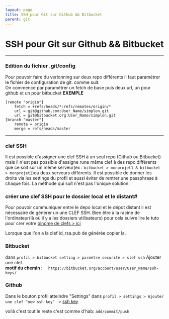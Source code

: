 ```yaml
---
layout: page
title: SSH pour Git sur Github && Bitbucket
parent: git
---
```

# SSH pour Git sur Github && Bitbucket

----

### Edition du fichier .git/config #
Pour pouvoir faire du verionning sur deux repo différents il faut paramétrer le fichier de configuration de git. comme suit:   
On commence par paramétrer un fetch de base puis deux url, un pour github et un pour bitbucket
**EXEMPLE**  
```vim
[remote "origin"]     
	fetch = +refs/heads/*:refs/remotes/origin/*     
	url = git@github.com:User_Name/simplon.git     
	url = git@bitbucket.org:User_Name/simplon.git     
[branch "master"]     
	remote = origin     
	merge = refs/heads/master     
```
---
### clef SSH #
Il est possible d'assigner une clef SSH à un seul repo (Github ou Bitbucket) mais il n'est pas possible d'assigne rune même clef à des repo différents que ce soit sur un même serveur(ex : `bitbucket > monprojet1 & bitbucket > monprojet2`)ou deux serveurs différents.
Il est possible de donner les droits via les settings du profil et aussi éviter de rentrer une passphrase à chaque fois.
La méthode qui suit n'est pas l'unique solution.

### créer une clef SSH pour le dossier local et le distant#
Pour pouvoir communiquer entre le depo local et le dépot distant il est nécessaire de générer un une CLEF SSH. Bien être à la racine de l'ordinateur(là où il y a les dossiers utilisateurs)
pour cela suivre lire le tuto pour crer votre [binome de clefs > ici](
http://www.linux-france.org/prj/edu/archinet/systeme/ch13s03.html)

Lorsque que l'on a la clef id_rsa.pub de générée copier la.      
### Bitbucket #
dans `profil > bitbucket setting > parmètre securité > slef ssh`
Ajouter une clef.      
**motif du chemin :** `  https://bitbucket.org/account/user/User_Name/ssh-keys/`

### Github #
Dans le bouton profil atteindre "Settings"
dans `profil > settings > Ajouter une clef "new ssh key" ` > [ssh key](https://github.com/settings/keys)

voilà c'est tout le reste c'est comme d'hab:
`add/commit/push`
